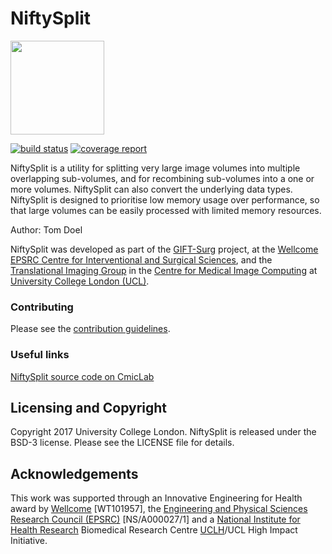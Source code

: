 # NiftySplit

<img src="https://cmiclab.cs.ucl.ac.uk/GIFT-Surg/NiftySplit/raw/master/giftsurg-icon.png" width="150" height="150">

[![build status](https://cmiclab.cs.ucl.ac.uk/GIFT-Surg/NiftySplit/badges/master/build.svg)](https://cmiclab.cs.ucl.ac.uk/GIFT-Surg/NiftySplit/commits/dev)
[![coverage report](https://cmiclab.cs.ucl.ac.uk/GIFT-Surg/NiftySplit/badges/master/coverage.svg)](https://cmiclab.cs.ucl.ac.uk/GIFT-Surg/NiftySplit/commits/dev)

NiftySplit is a utility for splitting very large image volumes into multiple overlapping sub-volumes, and for recombining sub-volumes into a one or more volumes. NiftySplit can also convert the underlying data types.
NiftySplit is designed to prioritise low memory usage over performance, so that large volumes can be easily processed with limited memory resources.


Author: Tom Doel

NiftySplit was developed as part of the [GIFT-Surg][giftsurg] project, at the [Wellcome EPSRC Centre for Interventional and Surgical Sciences][weiss], and the [Translational Imaging Group][tig] in the [Centre for Medical Image Computing][cmic] at [University College London (UCL)][ucl].



### Contributing

Please see the [contribution guidelines](./CONTRIBUTING.md).


### Useful links

[NiftySplit source code on CmicLab][NiftySplit-cmiclab]

[NiftySplit-cmiclab]: https://cmiclab.cs.ucl.ac.uk/GIFT-Surg/NiftySplit


## Licensing and Copyright

Copyright 2017 University College London.
NiftySplit is released under the BSD-3 license. Please see the LICENSE file for details.


## Acknowledgements

This work was supported through an Innovative Engineering for Health award by [Wellcome][wellcome] [WT101957], the [Engineering and Physical Sciences Research Council (EPSRC)][epsrc] [NS/A000027/1] and a [National Institute for Health Research][nihr] Biomedical Research Centre [UCLH][uclh]/UCL High Impact Initiative.

[tig]: http://cmictig.cs.ucl.ac.uk
[giftsurg]: http://www.gift-surg.ac.uk
[cmic]: http://cmic.cs.ucl.ac.uk
[ucl]: http://www.ucl.ac.uk
[uclh]: http://www.uclh.nhs.uk
[weiss]: http://www.ucl.ac.uk/weiss
[wellcome]: https://wellcome.ac.uk/
[epsrc]: https://www.epsrc.ac.uk/
[nihr]: https://www.nihr.ac.uk/

